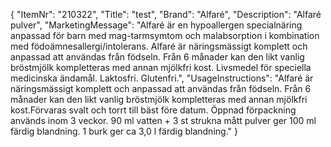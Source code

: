{
  "ItemNr": "210322",
  "Title": "test",
  "Brand": "Alfaré",
  "Description": "Alfaré pulver",
  "MarketingMessage": "Alfaré är en hypoallergen specialnäring anpassad för barn med mag-tarmsymtom och malabsorption i kombination med födoämnesallergi/intolerans. Alfaré är näringsmässigt komplett och anpassad att användas från födseln. Från 6 månader kan den likt vanlig bröstmjölk kompletteras med annan mjölkfri kost. Livsmedel för speciella medicinska ändamål. Laktosfri. Glutenfri.",
  "UsageInstructions": "Alfaré är näringsmässigt komplett och anpassad att användas från födseln. Från 6 månader kan den likt vanlig bröstmjölk kompletteras med annan mjölkfri kost.Förvaras svalt och torrt till bäst före datum. Öppnad förpackning används inom 3 veckor. 90 ml vatten + 3 st strukna mått pulver ger 100 ml färdig blandning. 1 burk ger ca 3,0 l färdig blandning."
}